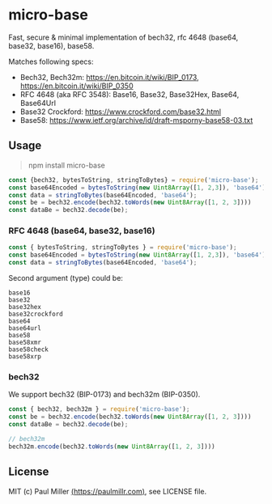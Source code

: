 # micro-base

Fast, secure & minimal implementation of bech32, rfc 4648 (base64, base32, base16), base58.

Matches following specs:

- Bech32, Bech32m: https://en.bitcoin.it/wiki/BIP_0173, https://en.bitcoin.it/wiki/BIP_0350
- RFC 4648 (aka RFC 3548): Base16, Base32, Base32Hex, Base64, Base64Url
- Base32 Crockford: https://www.crockford.com/base32.html
- Base58: https://www.ietf.org/archive/id/draft-msporny-base58-03.txt

## Usage

> npm install micro-base


```js
const {bech32, bytesToString, stringToBytes} = require('micro-base');
const base64Encoded = bytesToString(new Uint8Array([1, 2,3]), 'base64');
const data = stringToBytes(base64Encoded, 'base64');
const be = bech32.encode(bech32.toWords(new Uint8Array([1, 2, 3])))
const dataBe = bech32.decode(be);
```

### RFC 4648 (base64, base32, base16)

```js
const { bytesToString, stringToBytes } = require('micro-base');
const base64Encoded = bytesToString(new Uint8Array([1, 2,3]), 'base64');
const data = stringToBytes(base64Encoded, 'base64');
```

Second argument (type) could be:

```
base16
base32
base32hex
base32crockford
base64
base64url
base58
base58xmr
base58check
base58xrp
```

### bech32

We support bech32 (BIP-0173) and bech32m (BIP-0350).

```js
const { bech32, bech32m } = require('micro-base');
const be = bech32.encode(bech32.toWords(new Uint8Array([1, 2, 3])))
const dataBe = bech32.decode(be);

// bech32m
bech32m.encode(bech32.toWords(new Uint8Array([1, 2, 3])))
```

## License

MIT (c) Paul Miller [(https://paulmillr.com)](https://paulmillr.com), see LICENSE file.
